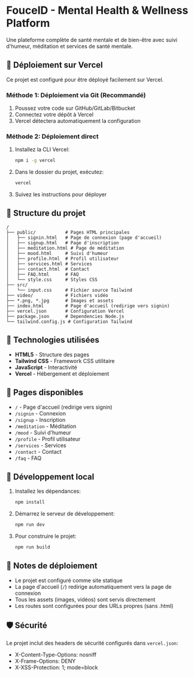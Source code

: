 # FouceID - Mental Health & Wellness Platform

Une plateforme complète de santé mentale et de bien-être avec suivi d'humeur, méditation et services de santé mentale.

## 🚀 Déploiement sur Vercel

Ce projet est configuré pour être déployé facilement sur Vercel.

### Méthode 1: Déploiement via Git (Recommandé)

1. Poussez votre code sur GitHub/GitLab/Bitbucket
2. Connectez votre dépôt à Vercel
3. Vercel détectera automatiquement la configuration

### Méthode 2: Déploiement direct

1. Installez la CLI Vercel:
   ```bash
   npm i -g vercel
   ```

2. Dans le dossier du projet, exécutez:
   ```bash
   vercel
   ```

3. Suivez les instructions pour déployer

## 📁 Structure du projet

```
/
├── public/           # Pages HTML principales
│   ├── signin.html   # Page de connexion (page d'accueil)
│   ├── signup.html   # Page d'inscription
│   ├── meditation.html # Page de méditation
│   ├── mood.html     # Suivi d'humeur
│   ├── profile.html  # Profil utilisateur
│   ├── services.html # Services
│   ├── contact.html  # Contact
│   ├── FAQ.html      # FAQ
│   └── style.css     # Styles CSS
├── src/
│   └── input.css     # Fichier source Tailwind
├── video/            # Fichiers vidéo
├── *.png, *.jpg      # Images et assets
├── index.html        # Page d'accueil (redirige vers signin)
├── vercel.json       # Configuration Vercel
├── package.json      # Dependencies Node.js
└── tailwind.config.js # Configuration Tailwind
```

## 🎨 Technologies utilisées

- **HTML5** - Structure des pages
- **Tailwind CSS** - Framework CSS utilitaire
- **JavaScript** - Interactivité
- **Vercel** - Hébergement et déploiement

## 📱 Pages disponibles

- `/` - Page d'accueil (redirige vers signin)
- `/signin` - Connexion
- `/signup` - Inscription
- `/meditation` - Méditation
- `/mood` - Suivi d'humeur
- `/profile` - Profil utilisateur
- `/services` - Services
- `/contact` - Contact
- `/faq` - FAQ

## 🔧 Développement local

1. Installez les dépendances:
   ```bash
   npm install
   ```

2. Démarrez le serveur de développement:
   ```bash
   npm run dev
   ```

3. Pour construire le projet:
   ```bash
   npm run build
   ```

## 📝 Notes de déploiement

- Le projet est configuré comme site statique
- La page d'accueil (`/`) redirige automatiquement vers la page de connexion
- Tous les assets (images, vidéos) sont servis directement
- Les routes sont configurées pour des URLs propres (sans .html)

## 🛡️ Sécurité

Le projet inclut des headers de sécurité configurés dans `vercel.json`:
- X-Content-Type-Options: nosniff
- X-Frame-Options: DENY  
- X-XSS-Protection: 1; mode=block
